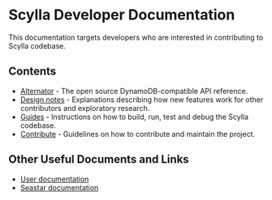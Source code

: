 # Scylla Developer Documentation

This documentation targets developers who are interested in contributing to Scylla codebase.

## Contents

* [Alternator](alternator/alternator.md) - The open source DynamoDB-compatible API reference.
* [Design notes](design-notes/index.md) - Explanations describing how new features work for other contributors and exploratory research.
* [Guides](guides/index.md) - Instructions on how to build, run, test and debug the Scylla codebase.
* [Contribute](contribute/index.md) - Guidelines on how to contribute and maintain the project.

## Other Useful Documents and Links

* [User documentation](https://docs.scylladb.com/)
* [Seastar documentation](http://docs.seastar.io/master/index.html)